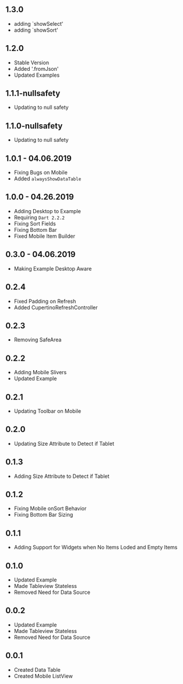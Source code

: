 ## 1.3.0

* adding `showSelect'
* adding `showSort'

## 1.2.0

* Stable Version
* Added '.fromJson'
* Updated Examples

## 1.1.1-nullsafety

* Updating to null safety

## 1.1.0-nullsafety

* Updating to null safety

## 1.0.1 - 04.06.2019

* Fixing Bugs on Mobile
* Added `alwaysShowDataTable`

## 1.0.0 - 04.26.2019

* Adding Desktop to Example
* Requiring `Dart 2.2.2`
* Fixing Sort Fields
* Fixing Bottom Bar
* Fixed Mobile Item Builder

## 0.3.0 - 04.06.2019

* Making Example Desktop Aware

## 0.2.4

* Fixed Padding on Refresh
* Added CupertinoRefreshController

## 0.2.3

* Removing SafeArea

## 0.2.2

* Adding Mobile Slivers
* Updated Example

## 0.2.1

* Updating Toolbar on Mobile

## 0.2.0

* Updating Size Attribute to Detect if Tablet

## 0.1.3

* Adding Size Attribute to Detect if Tablet

## 0.1.2

* Fixing Mobile onSort Behavior
* Fixing Bottom Bar Sizing

## 0.1.1

* Adding Support for Widgets when No Items Loded and Empty Items

## 0.1.0

* Updated Example
* Made Tableview Stateless
* Removed Need for Data Source

## 0.0.2

* Updated Example
* Made Tableview Stateless
* Removed Need for Data Source


## 0.0.1

* Created Data Table
* Created Mobile ListView

